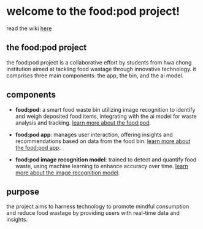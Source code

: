 # welcome to the food:pod project!

read the wiki [here](https://food-pod.web.app/)

## the food:pod project

the food:pod project is a collaborative effort by students from hwa chong institution aimed at tackling food wastage through innovative technology. it comprises three main components: the app, the bin, and the ai model.

## components

- **food:pod**: a smart food waste bin utilizing image recognition to identify and weigh deposited food items, integrating with the ai model for waste analysis and tracking.
  [learn more about the food:pod](https://food-pod.web.app/bin.html).

- **food:pod app**: manages user interaction, offering insights and recommendations based on data from the food bin.
  [learn more about the food:pod app](https://food-pod.web.app/app.html).

- **food:pod image recognition model**: trained to detect and quantify food waste, using machine learning to enhance accuracy over time.
  [learn more about the image recognition model](https://food-pod.web.app/model.html).

## purpose

the project aims to harness technology to promote mindful consumption and reduce food wastage by providing users with real-time data and insights.

